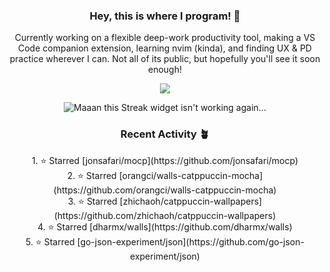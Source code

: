 <h3 align=center>Hey, this is where I program! 🐛</h3>
<p align=center>Currently working on a flexible deep-work productivity tool, making a VS Code companion extension, learning nvim (kinda), and finding UX & PD practice wherever I can. Not all of its public, but hopefully you'll see it soon enough!</p>
<p align=center><img src="https://komarev.com/ghpvc/?username=colinhehn" /></p>

<p align=center><img src="https://github-readme-streak-stats.herokuapp.com/?user=colinhehn&theme=ambient_gradient&hide_border=false" alt="Maaan this Streak widget isn't working again..."/></p>

<h3 align=center>Recent Activity 🪴</h3>
<p align=center>
  <!--RECENT_ACTIVITY:start-->
1. ⭐ Starred [jonsafari/mocp](https://github.com/jonsafari/mocp)<br>
2. ⭐ Starred [orangci/walls-catppuccin-mocha](https://github.com/orangci/walls-catppuccin-mocha)<br>
3. ⭐ Starred [zhichaoh/catppuccin-wallpapers](https://github.com/zhichaoh/catppuccin-wallpapers)<br>
4. ⭐ Starred [dharmx/walls](https://github.com/dharmx/walls)<br>
5. ⭐ Starred [go-json-experiment/json](https://github.com/go-json-experiment/json)<br>
<!--RECENT_ACTIVITY:end-->
</p>
